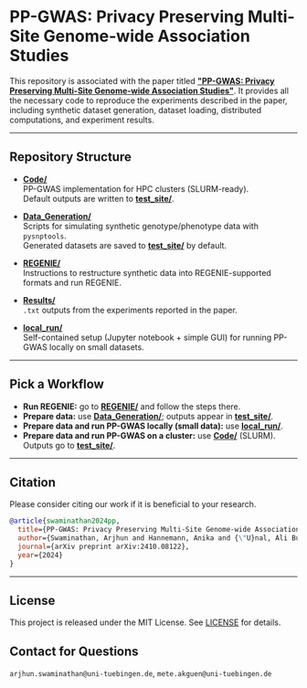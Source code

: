 # PP-GWAS: Privacy Preserving Multi-Site Genome-wide Association Studies

This repository is associated with the paper titled **["PP-GWAS: Privacy Preserving Multi-Site Genome-wide Association Studies"](https://arxiv.org/abs/2410.08122)**. It provides all the necessary code to reproduce the experiments described in the paper, including synthetic dataset generation, dataset loading, distributed computations, and experiment results.

---

## Repository Structure

- [**Code/**](Code/)  
  PP-GWAS implementation for HPC clusters (SLURM-ready).  
  Default outputs are written to [**test_site/**](test_site/).

- [**Data_Generation/**](Data_Generation/)  
  Scripts for simulating synthetic genotype/phenotype data with `pysnptools`.  
  Generated datasets are saved to [**test_site/**](test_site/) by default.

- [**REGENIE/**](REGENIE/)  
  Instructions to restructure synthetic data into REGENIE-supported formats and run REGENIE.

- [**Results/**](Results/)  
  `.txt` outputs from the experiments reported in the paper.

- [**local_run/**](local_run/)  
  Self-contained setup (Jupyter notebook + simple GUI) for running PP-GWAS locally on small datasets.

---

## Pick a Workflow

- **Run REGENIE:** go to [**REGENIE/**](REGENIE/) and follow the steps there.  
- **Prepare data:** use [**Data_Generation/**](Data_Generation/); outputs appear in [**test_site/**](test_site/).
- **Prepare data and run PP-GWAS locally (small data):** use [**local_run/**](local_run/).  
- **Prepare data and run PP-GWAS on a cluster:** use [**Code/**](Code/) (SLURM). Outputs go to [**test_site/**](test_site/).

---

## Citation

Please consider citing our work if it is beneficial to your research. 

```bibtex
@article{swaminathan2024pp,
  title={PP-GWAS: Privacy Preserving Multi-Site Genome-wide Association Studies},
  author={Swaminathan, Arjhun and Hannemann, Anika and {\"U}nal, Ali Burak and Pfeifer, Nico and Akg{\"u}n, Mete},
  journal={arXiv preprint arXiv:2410.08122},
  year={2024}
}
```

---

## License

This project is released under the MIT License. See [LICENSE](LICENSE) for details.

## Contact for Questions
`arjhun.swaminathan@uni-tuebingen.de`, `mete.akguen@uni-tuebingen.de`
